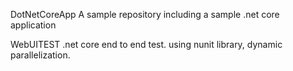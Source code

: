 DotNetCoreApp
A sample repository including a sample .net core application

WebUITEST
.net core end to end test.
using nunit library, dynamic parallelization.
